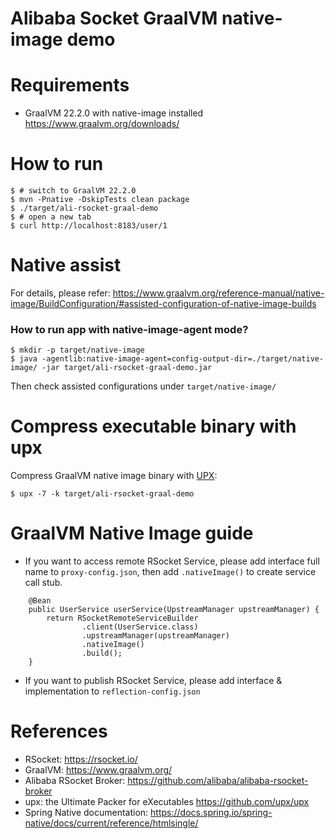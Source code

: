 Alibaba Socket GraalVM native-image demo
========================================

# Requirements

* GraalVM 22.2.0 with native-image installed  https://www.graalvm.org/downloads/

# How to run

```
$ # switch to GraalVM 22.2.0
$ mvn -Pnative -DskipTests clean package
$ ./target/ali-rsocket-graal-demo
$ # open a new tab
$ curl http://localhost:8183/user/1
```

# Native assist

For details, please refer: https://www.graalvm.org/reference-manual/native-image/BuildConfiguration/#assisted-configuration-of-native-image-builds

### How to run app with native-image-agent mode?

```
$ mkdir -p target/native-image
$ java -agentlib:native-image-agent=config-output-dir=./target/native-image/ -jar target/ali-rsocket-graal-demo.jar
```

Then check assisted configurations under `target/native-image/`

# Compress executable binary with upx

Compress GraalVM native image binary with [UPX](https://github.com/upx/upx):

```
$ upx -7 -k target/ali-rsocket-graal-demo  
```

# GraalVM Native Image guide

* If you want to access remote RSocket Service, please add interface full name to `proxy-config.json`, then add `.nativeImage()`  to create service call stub.

```
    @Bean
    public UserService userService(UpstreamManager upstreamManager) {
        return RSocketRemoteServiceBuilder
                .client(UserService.class)
                .upstreamManager(upstreamManager)
                .nativeImage()
                .build();
    }
```

* If you want to publish RSocket Service, please add interface & implementation to `reflection-config.json`

# References

* RSocket: https://rsocket.io/
* GraalVM: https://www.graalvm.org/
* Alibaba RSocket Broker: https://github.com/alibaba/alibaba-rsocket-broker
* upx: the Ultimate Packer for eXecutables https://github.com/upx/upx
* Spring Native documentation: https://docs.spring.io/spring-native/docs/current/reference/htmlsingle/
